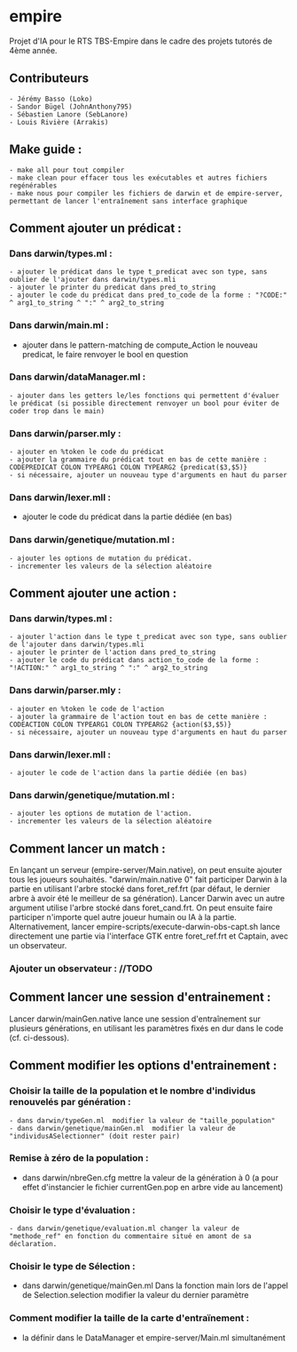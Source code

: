 # empire
Projet d'IA pour le RTS TBS-Empire dans le cadre des projets tutorés de 4ème année.

## Contributeurs
	- Jérémy Basso (Loko)
	- Sandor Bügel (JohnAnthony795)
	- Sébastien Lanore (SebLanore)
	- Louis Rivière (Arrakis)

## Make guide :

	- make all pour tout compiler
	- make clean pour effacer tous les exécutables et autres fichiers regénérables
	- make nous pour compiler les fichiers de darwin et de empire-server, permettant de lancer l'entraînement sans interface graphique


## Comment ajouter un prédicat :

### Dans darwin/types.ml : 
	- ajouter le prédicat dans le type t_predicat avec son type, sans oublier de l'ajouter dans darwin/types.mli
	- ajouter le printer du predicat dans pred_to_string
	- ajouter le code du prédicat dans pred_to_code de la forme : "?CODE:" ^ arg1_to_string ^ ":" ^ arg2_to_string
    
### Dans darwin/main.ml :
  - ajouter dans le pattern-matching de compute_Action le nouveau predicat, le faire renvoyer le bool en question 

### Dans darwin/dataManager.ml : 
	- ajouter dans les getters le/les fonctions qui permettent d'évaluer le prédicat (si possible directement renvoyer un bool pour éviter de coder trop dans le main)
 
### Dans darwin/parser.mly : 
	- ajouter en %token le code du prédicat
	- ajouter la grammaire du prédicat tout en bas de cette manière : CODEPREDICAT COLON TYPEARG1 COLON TYPEARG2 {predicat($3,$5)} 
	- si nécessaire, ajouter un nouveau type d'arguments en haut du parser
 
### Dans darwin/lexer.mll :
  - ajouter le code du prédicat dans la partie dédiée (en bas)
	
### Dans darwin/genetique/mutation.ml :
	- ajouter les options de mutation du prédicat.
	- incrementer les valeurs de la sélection aléatoire


## Comment ajouter une action :
### Dans darwin/types.ml : 
	- ajouter l'action dans le type t_predicat avec son type, sans oublier de l'ajouter dans darwin/types.mli
	- ajouter le printer de l'action dans pred_to_string
	- ajouter le code du prédicat dans action_to_code de la forme : "!ACTION:" ^ arg1_to_string ^ ":" ^ arg2_to_string
 
### Dans darwin/parser.mly : 
	- ajouter en %token le code de l'action
	- ajouter la grammaire de l'action tout en bas de cette manière : CODEACTION COLON TYPEARG1 COLON TYPEARG2 {action($3,$5)} 
	- si nécessaire, ajouter un nouveau type d'arguments en haut du parser
 
### Dans darwin/lexer.mll :
	- ajouter le code de l'action dans la partie dédiée (en bas)
  
### Dans darwin/genetique/mutation.ml :
	- ajouter les options de mutation de l'action.
	- incrementer les valeurs de la sélection aléatoire
  
	
## Comment lancer un match :

En lançant un serveur (empire-server/Main.native), on peut ensuite ajouter tous les joueurs souhaités. "darwin/main.native 0" fait participer
Darwin à la partie en utilisant l'arbre stocké dans foret_ref.frt (par défaut, le dernier arbre à avoir été le meilleur de sa génération).
Lancer Darwin avec un autre argument utilise l'arbre stocké dans foret_cand.frt. On peut ensuite faire participer n'importe quel autre joueur 
humain ou IA à la partie.
Alternativement, lancer empire-scripts/execute-darwin-obs-capt.sh lance directement une partie via l'interface GTK entre foret_ref.frt et Captain, avec un observateur.

### Ajouter un observateur : //TODO


## Comment lancer une session d'entrainement :
Lancer darwin/mainGen.native lance une session d'entraînement sur plusieurs générations, en utilisant les paramètres fixés en dur dans le code (cf. ci-dessous).

## Comment modifier les options d'entrainement :
### Choisir la taille de la population et le nombre d'individus renouvelés par génération :
	- dans darwin/typeGen.ml  modifier la valeur de "taille_population" 
	- dans darwin/genetique/mainGen.ml  modifier la valeur de "individusASelectionner" (doit rester pair)
 
### Remise à zéro de la population :
  - dans darwin/nbreGen.cfg mettre la valeur de la génération à 0 (a pour effet d'instancier le fichier currentGen.pop en arbre vide au lancement)

### Choisir le type d'évaluation :
	- dans darwin/genetique/evaluation.ml changer la valeur de "methode_ref" en fonction du commentaire situé en amont de sa déclaration.

### Choisir le type de Sélection : 
  - dans darwin/genetique/mainGen.ml Dans la fonction main lors de l'appel de Selection.selection modifier la valeur du dernier paramètre
	
### Comment modifier la taille de la carte d'entraïnement :
  - la définir dans le DataManager et empire-server/Main.ml simultanément
